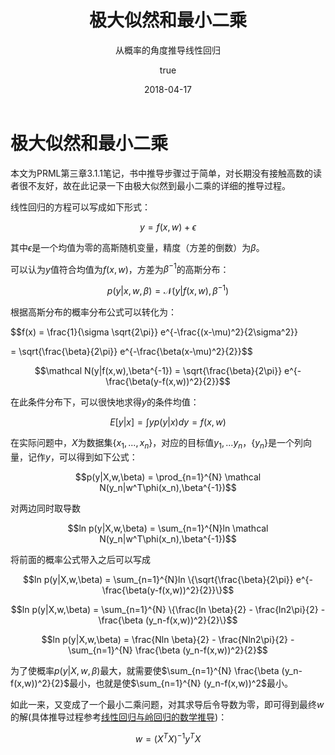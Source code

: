 ﻿---
title:      极大似然和最小二乘
subtitle:   从概率的角度推导线性回归
date:       2018-04-17
mathjax: true
author: 
  nick: dalalaa
  link: https://github.com/Arctanxy
tags:
    - 机器学习
    - 线性回归
---
# 极大似然和最小二乘

本文为PRML第三章3.1.1笔记，书中推导步骤过于简单，对长期没有接触高数的读者很不友好，故在此记录一下由极大似然到最小二乘的详细的推导过程。

线性回归的方程可以写成如下形式：

$$y = f(x,w) + \epsilon$$

其中$\epsilon$是一个均值为零的高斯随机变量，精度（方差的倒数）为$\beta$。

可以认为$y$值符合均值为$f(x,w)$，方差为$\beta^{-1}$的高斯分布：

$$p(y|x,w,\beta) = \mathcal N(y|f(x,w),\beta^{-1})$$

根据高斯分布的概率分布公式可以转化为：

$$f(x) = \frac{1}{\sigma \sqrt{2\pi}} e^{-\frac{(x-\mu)^2}{2\sigma^2}}

 = \sqrt{\frac{\beta}{2\pi}} e^{-\frac{\beta(x-\mu)^2}{2}}$$

 $$\mathcal N(y|f(x,w),\beta^{-1}) = \sqrt{\frac{\beta}{2\pi}} e^{-\frac{\beta(y-f(x,w))^2}{2}}$$


在此条件分布下，可以很快地求得$y$的条件均值：

$$E[y|x] = \int yp(y|x)dy = f(x,w)$$

在实际问题中，$X$为数据集$\{x_1,...,x_n\}$，对应的目标值$y_1,...y_n$，$\{y_n\}$是一个列向量，记作$y$，可以得到如下公式：

$$p(y|X,w,\beta) = \prod_{n=1}^{N} \mathcal N(y_n|w^T\phi(x_n),\beta^{-1})$$

对两边同时取导数

$$ln p(y|X,w,\beta) = \sum_{n=1}^{N}ln \mathcal N(y_n|w^T\phi(x_n),\beta^{-1})$$

将前面的概率公式带入之后可以写成

$$ln p(y|X,w,\beta) = \sum_{n=1}^{N}ln \{\sqrt{\frac{\beta}{2\pi}} e^{-\frac{\beta(y-f(x,w))^2}{2}}\}$$

$$ln p(y|X,w,\beta) = \sum_{n=1}^{N} \{\frac{ln \beta}{2} - \frac{ln2\pi}{2} - \frac{\beta (y_n-f(x,w))^2}{2}\}$$

$$ln p(y|X,w,\beta) = \frac{Nln \beta}{2} - \frac{Nln2\pi}{2} -\sum_{n=1}^{N} \frac{\beta (y_n-f(x,w))^2}{2}$$

为了使概率$p(y|X,w,\beta)$最大，就需要使$\sum_{n=1}^{N} \frac{\beta (y_n-f(x,w))^2}{2}$最小，也就是使$\sum_{n=1}^{N} (y_n-f(x,w))^2$最小。

如此一来，又变成了一个最小二乘问题，对其求导后令导数为零，即可得到最终$w$的解(具体推导过程参考[线性回归与岭回归的数学推导](https://arctanxy.github.io/2018/04/05/%E5%B2%AD%E5%9B%9E%E5%BD%92/))：

$$w = (X^TX)^{-1}y^T X$$
